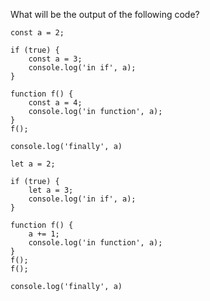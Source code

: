 What will be the output of the following code?

```
const a = 2;

if (true) {
    const a = 3;
    console.log('in if', a);
}

function f() {
    const a = 4;
    console.log('in function', a);
}
f();

console.log('finally', a)
```


```
let a = 2;

if (true) {
    let a = 3;
    console.log('in if', a);
}

function f() {
    a += 1;
    console.log('in function', a);
}
f();
f();

console.log('finally', a)
```